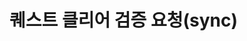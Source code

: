 #  퀘스트 클리어 검증 요청(sync)

<api-endpoint openapi-path="../../openapi/api-docs (1).json" method="POST" endpoint="/v1/validator/my/validate"/>